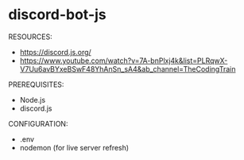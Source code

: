 # discord-bot-js

RESOURCES:

- https://discord.js.org/
- https://www.youtube.com/watch?v=7A-bnPlxj4k&list=PLRqwX-V7Uu6avBYxeBSwF48YhAnSn_sA4&ab_channel=TheCodingTrain

PREREQUISITES:

- Node.js
- discord.js

CONFIGURATION:

- .env
- nodemon (for live server refresh)
